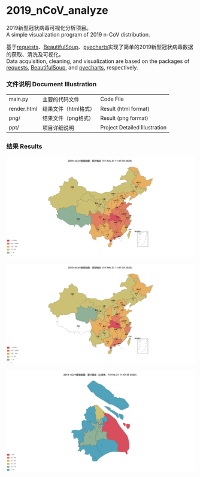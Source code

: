 # 2019_nCoV_analyze

2019新型冠状病毒可视化分析项目。  
A simple visualization program of 2019 n-CoV distribution.

基于[requests](https://requests.readthedocs.io/zh_CN/latest/)、[BeautifulSoup](https://www.crummy.com/software/BeautifulSoup/bs4/doc/#quick-start)、[pyecharts](https://pyecharts.org/#/zh-cn/)实现了简单的2019新型冠状病毒数据的获取、清洗及可视化。  
Data acquisition, cleaning, and visualization are based on the packages of [requests](https://requests.readthedocs.io/en/master/), [BeautifulSoup](https://www.crummy.com/software/BeautifulSoup/bs4/doc/#quick-start), and [pyecharts](https://pyecharts.org/#/en-us/), respectively.


### 文件说明 Document Illustration

||||
|------|------|------| 
|main.py | 主要的代码文件 | Code File  |
|render.html | 结果文件（html格式） | Result (html format) | 
|png/ | 结果文件（png格式） | Result (png format) | 
|ppt/  | 项目详细说明 | Project Detailed Illustration|

### 结果 Results
![alt country confirmed](png/confirmed_counts.png)    

![alt country current confirmed](png/current_confirmed_counts.png)   

![alt shanghai confirmed](png/confirmed_counts_shanghai.png)   